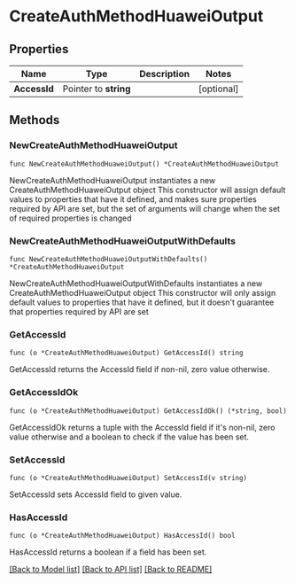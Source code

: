 # CreateAuthMethodHuaweiOutput

## Properties

Name | Type | Description | Notes
------------ | ------------- | ------------- | -------------
**AccessId** | Pointer to **string** |  | [optional] 

## Methods

### NewCreateAuthMethodHuaweiOutput

`func NewCreateAuthMethodHuaweiOutput() *CreateAuthMethodHuaweiOutput`

NewCreateAuthMethodHuaweiOutput instantiates a new CreateAuthMethodHuaweiOutput object
This constructor will assign default values to properties that have it defined,
and makes sure properties required by API are set, but the set of arguments
will change when the set of required properties is changed

### NewCreateAuthMethodHuaweiOutputWithDefaults

`func NewCreateAuthMethodHuaweiOutputWithDefaults() *CreateAuthMethodHuaweiOutput`

NewCreateAuthMethodHuaweiOutputWithDefaults instantiates a new CreateAuthMethodHuaweiOutput object
This constructor will only assign default values to properties that have it defined,
but it doesn't guarantee that properties required by API are set

### GetAccessId

`func (o *CreateAuthMethodHuaweiOutput) GetAccessId() string`

GetAccessId returns the AccessId field if non-nil, zero value otherwise.

### GetAccessIdOk

`func (o *CreateAuthMethodHuaweiOutput) GetAccessIdOk() (*string, bool)`

GetAccessIdOk returns a tuple with the AccessId field if it's non-nil, zero value otherwise
and a boolean to check if the value has been set.

### SetAccessId

`func (o *CreateAuthMethodHuaweiOutput) SetAccessId(v string)`

SetAccessId sets AccessId field to given value.

### HasAccessId

`func (o *CreateAuthMethodHuaweiOutput) HasAccessId() bool`

HasAccessId returns a boolean if a field has been set.


[[Back to Model list]](../README.md#documentation-for-models) [[Back to API list]](../README.md#documentation-for-api-endpoints) [[Back to README]](../README.md)


